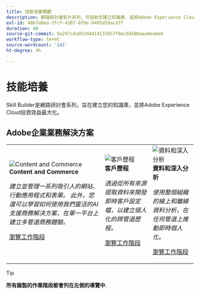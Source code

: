 ```yaml
---
title: 技能培養概觀
description: 網路研討會影片系列，可協助您建立知識庫，並將Adobe Experience Cloud投資效益最大化。
exl-id: 48b7a0ea-2fcf-4387-8f9e-0405d59acd7f
duration: 48
source-git-commit: 9a297cda953d4414131657f9ac84580aea0eabeb
workflow-type: tm+mt
source-wordcount: '141'
ht-degree: 4%

---
```


# 技能培養

Skill Builder是網路研討會系列，旨在建立您的知識庫，並將Adobe Experience Cloud投資效益最大化。

## Adobe企業業務解決方案

<table>
<tr>
  <td>
    <img alt="Content and Commerce" src="assets/commerce.png" />
    <div>
      <strong>Content and Commerce</strong>
    </div>
    <p>
    <em>建立並管理一系列吸引人的網站、行動應用程式和表單。 此外，您還可以學習如何使用我們靈活的AI支援商務解決方案，在單一平台上建立多管道商務體驗。</em>
    <p>
    <a href="https://experienceleague.adobe.com/docs/events/skill-builder-recordings/content-and-commerce/overview.html" class="spectrum-Button spectrum-Button--outline spectrum-Button--primary spectrum-Button--sizeM">
      <span class="spectrum-Button-label has-no-wrap has-text-weight-bold">瀏覽工作階段</span>
    </a>
  </td>
  <td>
    <img alt="客戶歷程" src="assets/customer-journey.png" />
    <div>
      <strong>客戶歷程</strong>
    </div>
    <p>
    <em>透過從所有來源提取資料來開發即時客戶設定檔，以建立個人化的跨管道歷程。</em>
    <p>
    <a href="https://experienceleague.adobe.com/docs/events/skill-builder-recordings/customer-journeys/overview.html" class="spectrum-Button spectrum-Button--outline spectrum-Button--primary spectrum-Button--sizeM">
      <span class="spectrum-Button-label has-no-wrap has-text-weight-bold">瀏覽工作階段</span>
    </a>
  </td>
  <td>
    <img alt="資料和深入分析" src="assets/data-insights.png" />
    <div>
      <strong>資料和深入分析</strong>
    </div>
    <p>
    <em>使用整個組織的線上和離線資料分析，在任何管道上推動即時個人化。</em>
    <p>
    <a href="https://experienceleague.adobe.com/docs/events/skill-builder-recordings/data-and-insights/overview.html" class="spectrum-Button spectrum-Button--outline spectrum-Button--primary spectrum-Button--sizeM">
      <span class="spectrum-Button-label has-no-wrap has-text-weight-bold">瀏覽工作階段</span>
    </a>
  </td>  
</tr>
</table>

>[!TIP]
>
>**所有錄製的作業階段都會列在左側的導覽中**.
